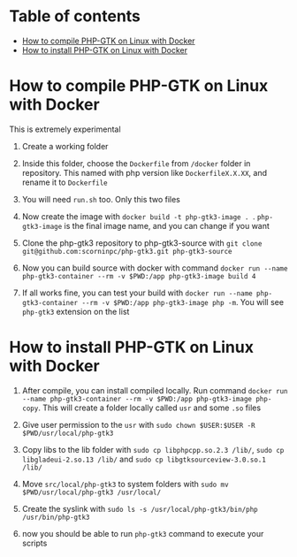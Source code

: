 
# Table of contents

- [How to compile PHP-GTK on Linux with Docker](#how-to-compile-php-gtk-on-linux-with-docker)
- [How to install PHP-GTK on Linux with Docker](#how-to-install-php-gtk-on-linux-with-docker)

# How to compile PHP-GTK on Linux with Docker

This is extremely experimental

1. Create a working folder

2. Inside this folder, choose the `Dockerfile` from `/docker` folder in repository. This named with php version like `DockerfileX.X.XX`, and rename it to `Dockerfile`

3. You will need `run.sh` too. Only this two files

4. Now create the image with `docker build -t php-gtk3-image . `. `php-gtk3-image` is the final image name, and you can change if you want

5. Clone the php-gtk3 repository to php-gtk3-source with `git clone git@github.com:scorninpc/php-gtk3.git php-gtk3-source`

6. Now you can build source with docker with command `docker run --name php-gtk3-container --rm -v $PWD:/app php-gtk3-image build 4`

7. If all works fine, you can test your build with `docker run --name php-gtk3-container --rm -v $PWD:/app php-gtk3-image php -m`. You will see  `php-gtk3` extension on the list

# How to install PHP-GTK on Linux with Docker

1. After compile, you can install compiled locally. Run command `docker run --name php-gtk3-container --rm -v $PWD:/app php-gtk3-image php-copy`. This will create a folder locally called `usr` and some `.so` files

2. Give user permission to the `usr` with `sudo chown $USER:$USER -R $PWD/usr/local/php-gtk3`

3. Copy libs to the lib folder with `sudo cp libphpcpp.so.2.3 /lib/`, `sudo cp libgladeui-2.so.13 /lib/` and `sudo cp libgtksourceview-3.0.so.1 /lib/`

4. Move `src/local/php-gtk3` to system folders with `sudo mv $PWD/usr/local/php-gtk3 /usr/local/`

5. Create the syslink with `sudo ls -s /usr/local/php-gtk3/bin/php /usr/bin/php-gtk3`

6. now you should be able to run `php-gtk3` command to execute your scripts
